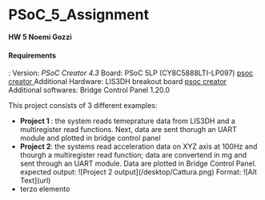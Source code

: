 # PSoC_5_Assignment
<b> HW 5 Noemi Gozzi </b>
<p> <h4> Requirements </h4> :
  Version: <i> PSoC Creator 4.3 </i>
  Board: PSoC 5LP (CY8C5888LTI-LP097) <a href="https://www.cypress.com/products/psoc-creator-integrated-design-environment-ide"> psoc creator </a>
  Additional Hardware: LIS3DH breakout board <a href="https://cdn-learn.adafruit.com/assets/assets/000/085/846/original/lis3dh.pdf?1576396666"> psoc creator </a>
  Additional softwares: Bridge Control Panel 1.20.0
</p>
<div> 
  This project consists of 3 different examples:
  <ul>
    <li><b> Project 1 </b>: the system reads temeprature data from LIS3DH and a multiregister read functions. Next, data are sent thorugh an UART module and plotted in bridge control panel</li>
    <li><b>Project 2</b>: the systems read acceleration data on XYZ axis at 100Hz and thourgh a multiregister read function; data are convertend in mg and sent through an UART module. Data are plotted in Bridge Control Panel. 
    expected output:
    ![Project 2 output](/desktop/Cattura.png)
    Format: ![Alt Text](url)
    </li>
  <li>terzo elemento</li>
  </ul>
</div>
  
    
